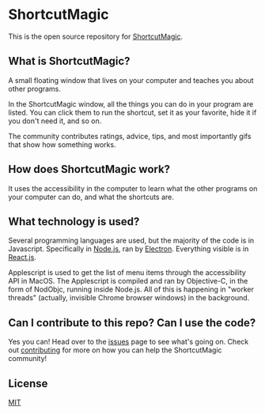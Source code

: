 # ShortcutMagic

This is the open source repository for [ShortcutMagic](https://shortcutmagic.com). 

## What is ShortcutMagic?

A small floating window that lives on your computer and teaches you about other programs. 

In the ShortcutMagic window, all the things you can do in your program are listed. You can click them to run the shortcut, set it as your favorite, hide it if you don't need it, and so on. 

The community contributes ratings, advice, tips, and most importantly gifs that show how something works. 


## How does ShortcutMagic work?

It uses the accessibility in the computer to learn what the other programs on your computer can do, and what the shortcuts are.  

## What technology is used?

Several programming languages are used, but the majority of the code is in Javascript. Specifically in [Node.js](https://github.com/nodejs/node), ran by [Electron](https://github.com/electron/electron). Everything visible is in [React.js](https://github.com/facebook/react).

Applescript is used to get the list of menu items through the accessibility API in MacOS. The Applescript is compiled and ran by Objective-C, in the form of NodObjc, running inside Node.js. All of this is happening in "worker threads" (actually, invisible Chrome browser windows) in the background. 

## Can I contribute to this repo? Can I use the code? 

Yes you can! Head over to the [issues](https://github.com/codeluggage/ShortcutMagic/issues) page to see what's going on. Check out [contributing](https://github.com/codeluggage/ShortcutMagic/blob/master/CONTRIBUTING.md) for more on how you can help the ShortcutMagic community! 

## License

[MIT](https://github.com/codeluggage/ShortcutMagic/blob/master/LICENSE)
